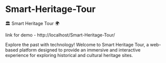 # Smart-Heritage-Tour
🏛️ Smart Heritage Tour 🌍 

link for demo - http://localhost/Smart-Heritage-Tour/

Explore the past with technology!  Welcome to Smart Heritage Tour, a web-based platform designed to provide an immersive and interactive experience for exploring historical and cultural heritage sites.